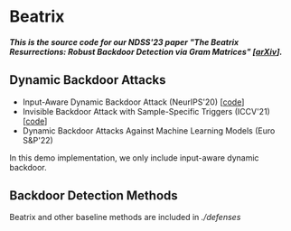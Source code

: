 # Beatrix
##### This is the source code for our NDSS'23 paper "The *Beatrix* Resurrections: Robust Backdoor Detection via Gram Matrices" [[arXiv](https://arxiv.org/abs/2209.11715v3)].

## Dynamic Backdoor Attacks
- Input-Aware Dynamic Backdoor Attack (NeurIPS'20) [[code](https://github.com/VinAIResearch/input-aware-backdoor-attack-release)]
- Invisible Backdoor Attack with Sample-Specific Triggers (ICCV'21) [[code](https://github.com/yuezunli/ISSBA)]
- Dynamic Backdoor Attacks Against Machine Learning Models (Euro S&P'22)

In this demo implementation, we only include input-aware dynamic backdoor.
## Backdoor Detection Methods
Beatrix and other baseline methods are included in *./defenses*
